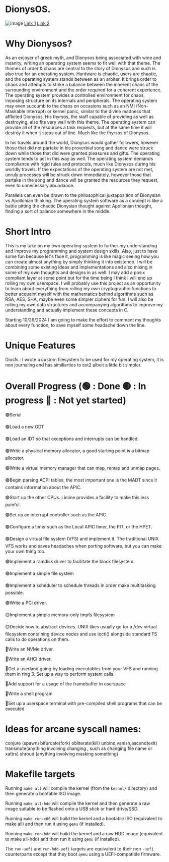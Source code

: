 # DionysOS. 
![image](https://github.com/user-attachments/assets/efe61f4f-42d5-4e71-9208-3ce22268f3e3)
[Link 1](https://www.worldhistory.org/Dionysos/) [Link 2](http://dionysia.org/greek/dionysos/thompson/dionysos.html)

# Why Dionysos?
As an enjoyer of greek myth, and Dionysos being associated with wine and insanity, writing an operating system seems to fit well with that theme. The themes of order & chaos are central to the story of Dionysos and such is also true for an operating system. Hardware is chaotic, users are chaotic, and the operating system stands between as an arbiter. It brings order to chaos and attempts to strike a balance between the inherent chaos of the surrounding environment and the order required for a coherent experience. The operating system provides a controlled environment for chaos, imposing structure on its internals and peripherals. The operating system may even succumb to the chaos on occasions such as an NMI (Non-Maskable Interrupt) or kernel panic, similar to the divine madness that afflicted Dionysos. His thyrsos, the staff capable of providing as well as destroying, also fits very well with this theme. The operating system can provide all of the resources a task requests, but at the same time it will destroy it when it steps out of line. Much like the thyrsos of Dionysos. 

In his travels around the world, Dionysos would gather followers, however those that did not partake in his proverbial song and dance were struck down while those that did were granted pleasures and gifts. The operating system tends to act in this way as well. The operating system demands compliance with rigid rules and protocols, much like Dionysos during his worldly travels. If the expectations of the operating system are not met, unruly processes will be struck down immediately, however those that partake in the song and dance will be granted the resources they request, even to unnecessary abundance. 

Parallels can even be drawn to the philosophical juxtaposition of Dionysian vs Apollonian thinking. The operating system software as a concept is like a battle pitting the chaotic Dionysian thought against Apollonian thought, finding a sort of balance somewhere in the middle.

# Short Intro
This is my take on my own operating system to further my understanding and improve my programming and system design skills. Also,  just to have some fun because let's face it, programming is like magic seeing how you can create almost anything by simply thinking it into existence. I will be combining some existing ideas and implementations and also mixing in some of my own thoughts and designs in as well.
I may add a posix compliant layer at some point but for the time being I think I will end up rolling my own userspace. I will probably use this project as an opportunity to learn about everything from rolling my own cryptographic functions to better acquaint myself with the mathematics behind algorithms such as RSA, AES, SHA, maybe even some simpler ciphers for fun. I will also be rolling my own data structures and accompanying algorithms to improve my understanding and actually implement these concepts in C.

Starting 10/26/2024 I am going to make the effort to comment my thoughts about every function, to save myself some headache down the line.

# Unique Features
Diosfs : I wrote a custom filesystem to be used for my operating system, it is non journaling and has similiarties to ext2 albeit a little bit simpler.

# Overall Progress (🟢 : Done 🟡 : In progress 🔴 : Not yet started) 

🟢Serial

🟢Load a new GDT

🟢Load an IDT so that exceptions and interrupts can be handled.

🟢Write a physical memory allocator, a good starting point is a bitmap allocator.

🟢Write a virtual memory manager that can map, remap and unmap pages.

🟢Begin parsing ACPI tables, the most important one is the MADT since it contains information about the APIC.

🟢Start up the other CPUs. Limine provides a facility to make this less painful.

🟢Set up an interrupt controller such as the APIC.

🟢Configure a timer such as the Local APIC timer, the PIT, or the HPET.

🟢Design a virtual file system (VFS) and implement it. The traditional UNIX VFS works and saves headaches when porting software, but you can make your own thing too.

🟢Implement a ramdisk driver to facilitate the block filesystem. 

🟢Implement a simple file system

🟢Implement a scheduler to schedule threads in order make multitasking possible.

🟢Write a PCI driver.

🟡Implement a simple memory-only tmpfs filesystem

🟡Decide how to abstract devices. UNIX likes usually go for a /dev virtual filesystem containing device nodes and use ioctl() alongside standard FS calls to do operations on them.

🔴Write an NVMe driver.

🔴Write an AHCI driver.

🔴Get a userland going by loading executables from your VFS and running them in ring 3. Set up a way to perform system calls.

🔴Add support for a usage of the framebuffer in userspace

🔴Write a shell program

🔴Set up a userspace terminal with pre-compiled shell programs that can be executed



# Ideas for arcane syscall names:

conjure (spawn)
bifurcate(fork)
obliterate(kill)
unbind,vanish,ascend(exit)
transmute(anything involving changing , such as changing file name or xattrs)
shroud (anything involving masking something)

# Makefile targets

Running `make all` will compile the kernel (from the `kernel/` directory) and then generate a bootable ISO image.

Running `make all-hdd` will compile the kernel and then generate a raw image suitable to be flashed onto a USB stick or hard drive/SSD.

Running `make run-x86` will build the kernel and a bootable ISO (equivalent to make all) and then run it using `qemu` (if installed).

Running `make run-hdd` will build the kernel and a raw HDD image (equivalent to make all-hdd) and then run it using `qemu` (if installed).

The `run-uefi` and `run-hdd-uefi` targets are equivalent to their non `-uefi` counterparts except that they boot `qemu` using a UEFI-compatible firmware.
